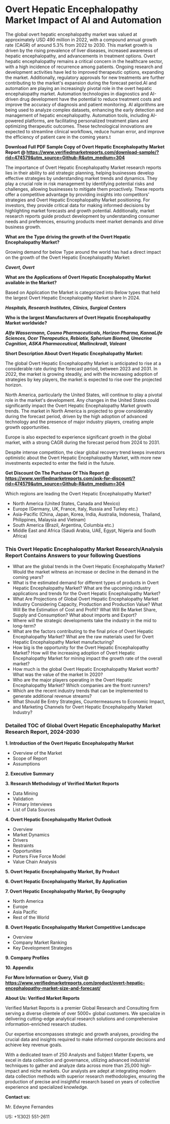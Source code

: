 <meta name="title" content="Global Overt Hepatic Encephalopathy Market Impact of AI and Automation"><meta name="description" content="The global overt hepatic encephalopathy market was valued at approximately USD 490 million in 2022, with a compound annual growth rate (CAGR) of around 5.3% from 2022 to "><meta name="title" content="Overt Hepatic Encephalopathy Market Size, Share, Scope, Trends, Growth, Opportunities, Analysis, Forecast"><h1>Overt Hepatic Encephalopathy Market Impact of AI and Automation</h1>The global overt hepatic encephalopathy market was valued at approximately USD 490 million in 2022, with a compound annual growth rate (CAGR) of around 5.3% from 2022 to 2030. This market growth is driven by the rising prevalence of liver diseases, increased awareness of hepatic encephalopathy, and advancements in treatment options. Overt hepatic encephalopathy remains a critical concern in the healthcare sector, with a high incidence of recurrence among patients. Ongoing research and development activities have led to improved therapeutic options, expanding the market. Additionally, regulatory approvals for new treatments are further contributing to the market's expansion during the forecast period.AI and automation are playing an increasingly pivotal role in the overt hepatic encephalopathy market. Automation technologies in diagnostics and AI-driven drug development have the potential to reduce treatment costs and improve the accuracy of diagnosis and patient monitoring. AI algorithms are being used to analyze complex datasets, enhancing the early detection and management of hepatic encephalopathy. Automation tools, including AI-powered platforms, are facilitating personalized treatment plans and optimizing therapeutic outcomes. These technological innovations are expected to streamline clinical workflows, reduce human error, and improve the efficiency of patient care in the coming years.t</p><p id="" class=""><strong>Download Full PDF Sample Copy of Overt Hepatic Encephalopathy Market Report @ <a href="https://www.verifiedmarketreports.com/download-sample/?rid=474579&utm_source=Github-R&utm_medium=304" target="_blank">https://www.verifiedmarketreports.com/download-sample/?rid=474579&utm_source=Github-R&utm_medium=304</a></strong></p><p>The importance of&nbsp;Overt Hepatic Encephalopathy Market research reports lies in their ability to aid strategic planning, helping businesses develop effective strategies by understanding market trends and dynamics. They play a crucial role in risk management by identifying potential risks and challenges, allowing businesses to mitigate them proactively. These reports offer a competitive advantage by providing insights into competitors' strategies and Overt Hepatic Encephalopathy Market positioning. For investors, they provide critical data for making informed decisions by highlighting market forecasts and growth potential. Additionally, market research reports guide product development by understanding consumer needs and preferences, ensuring products meet market demands and drive business growth.</p><p><strong>What are the&nbsp;Type driving the growth of the Overt Hepatic Encephalopathy Market?</strong></p><p id="" class="">Growing demand for below Type around the world has had a direct impact on the growth of the Overt Hepatic Encephalopathy Market:</p><em><strong>Covert, Overt</strong></em></p><strong>What are the&nbsp;Applications&nbsp;of Overt Hepatic Encephalopathy Market available in the Market?</strong></p><p id="" class="">Based on Application the Market is categorized into Below types that held the largest Overt Hepatic Encephalopathy Market share In 2024.</p><em><strong>Hospitals, Research Institutes, Clinics, Surgical Centers</strong></em></p><strong>Who is the largest Manufacturers of Overt Hepatic Encephalopathy Market worldwide?</strong></p><p><em><strong>Alfa Wassermann, Cosmo Pharmaceuticals, Horizon Pharma, KannaLife Sciences, Ocer Therapeutics, Rebiotix, Spherium Biomed, Umecrine Cognition, ASKA Pharmaceutical, Mallinckrodt, Valeant</strong></em></p><p id="" class=""><strong>Short Description About Overt Hepatic Encephalopathy Market:</strong></p><p>The global Overt Hepatic Encephalopathy Market is anticipated to rise at a considerable rate during the forecast period, between 2023 and 2031. In 2022, the market is growing steadily, and with the increasing adoption of strategies by key players, the market is expected to rise over the projected horizon.</p><p>North America, particularly the United States, will continue to play a pivotal role in the market's development. Any changes in the United States could significantly impact the Overt Hepatic Encephalopathy Market growth trends. The market in North America is projected to grow considerably during the forecast period, driven by the high adoption of advanced technology and the presence of major industry players, creating ample growth opportunities.</p><p>Europe is also expected to experience significant growth in the global market, with a strong CAGR during the forecast period from 2024 to 2031.</p><p>Despite intense competition, the clear global recovery trend keeps investors optimistic about the Overt Hepatic Encephalopathy Market, with more new investments expected to enter the field in the future.</p><p id="" class=""><strong>Get Discount On The Purchase Of This Report @ <a href="https://www.verifiedmarketreports.com/ask-for-discount/?rid=474579&utm_source=Github-R&utm_medium=304" target="_blank">https://www.verifiedmarketreports.com/ask-for-discount/?rid=474579&utm_source=Github-R&utm_medium=304</a></strong></p>Which regions are leading the Overt Hepatic Encephalopathy Market?</p><ul><li>North America (United States, Canada and Mexico)</li><li>Europe (Germany, UK, France, Italy, Russia and Turkey etc.)</li><li>Asia-Pacific (China, Japan, Korea, India, Australia, Indonesia, Thailand, Philippines, Malaysia and Vietnam)</li><li>South America (Brazil, Argentina, Columbia etc.)</li><li>Middle East and Africa (Saudi Arabia, UAE, Egypt, Nigeria and South Africa)</li></ul><h3 id="" class="">This Overt Hepatic Encephalopathy Market Research/Analysis Report Contains Answers to your following Questions</h3><ul><li>What are the global trends in the Overt Hepatic Encephalopathy Market? Would the market witness an increase or decline in the demand in the coming years?</li><li>What is the estimated demand for different types of products in Overt Hepatic Encephalopathy Market? What are the upcoming industry applications and trends for the Overt Hepatic Encephalopathy Market?</li><li>What Are Projections of Global Overt Hepatic Encephalopathy Market Industry Considering Capacity, Production and Production Value? What Will Be the Estimation of Cost and Profit? What Will Be Market Share, Supply and Consumption? What about imports and Export?</li><li>Where will the strategic developments take the industry in the mid to long-term?</li><li>What are the factors contributing to the final price of Overt Hepatic Encephalopathy Market? What are the raw materials used for Overt Hepatic Encephalopathy Market manufacturing?</li><li>How big is the opportunity for the Overt Hepatic Encephalopathy Market? How will the increasing adoption of Overt Hepatic Encephalopathy Market for mining impact the growth rate of the overall market?</li><li>How much is the global Overt Hepatic Encephalopathy Market worth? What was the value of the market In 2020?</li><li>Who are the major players operating in the Overt Hepatic Encephalopathy Market? Which companies are the front runners?</li><li>Which are the recent industry trends that can be implemented to generate additional revenue streams?</li><li>What Should Be Entry Strategies, Countermeasures to Economic Impact, and Marketing Channels for Overt Hepatic Encephalopathy Market Industry?</li></ul><h3 id="" class="">Detailed TOC of Global Overt Hepatic Encephalopathy Market Research Report, 2024-2030</h3><p id="" class=""><strong>1. Introduction of the Overt Hepatic Encephalopathy Market</strong></p><ul><li>Overview of the Market</li><li>Scope of Report</li><li>Assumptions</li></ul><p id="" class=""><strong>2. Executive Summary</strong></p><p id="" class=""><strong>3. Research Methodology of Verified Market Reports</strong></p><ul><li>Data Mining</li><li>Validation</li><li>Primary Interviews</li><li>List of Data Sources</li></ul><p id="" class=""><strong>4. Overt Hepatic Encephalopathy Market Outlook</strong></p><ul><li>Overview</li><li>Market Dynamics</li><li>Drivers</li><li>Restraints</li><li>Opportunities</li><li>Porters Five Force Model</li><li>Value Chain Analysis</li></ul><p id="" class=""><strong>5. Overt Hepatic Encephalopathy Market, By Product</strong></p><p id="" class=""><strong>6. Overt Hepatic Encephalopathy Market, By Application</strong></p><p id="" class=""><strong>7. Overt Hepatic Encephalopathy Market, By Geography</strong></p><ul><li>North America</li><li>Europe</li><li>Asia Pacific</li><li>Rest of the World</li></ul><p id="" class=""><strong>8. Overt Hepatic Encephalopathy Market Competitive Landscape</strong></p><ul><li>Overview</li><li>Company Market Ranking</li><li>Key Development Strategies</li></ul><p id="" class=""><strong>9. Company Profiles</strong></p><p id="" class=""><strong>10. Appendix</strong></p><p id="" class=""><strong>For More Information or Query, Visit @ <a href="https://www.verifiedmarketreports.com/product/overt-hepatic-encephalopathy-market-size-and-forecast/" target="_blank">https://www.verifiedmarketreports.com/product/overt-hepatic-encephalopathy-market-size-and-forecast/</a></strong></p><p id="" class=""><strong>About Us: Verified Market Reports</strong></p><p id="" class="">Verified Market Reports is a premier Global Research and Consulting firm serving a diverse clientele of over 5000+ global customers. We specialize in delivering cutting-edge analytical research solutions and comprehensive information-enriched research studies.</p><p id="" class="">Our expertise encompasses strategic and growth analyses, providing the crucial data and insights required to make informed corporate decisions and achieve key revenue goals.</p><p id="" class="">With a dedicated team of 250 Analysts and Subject Matter Experts, we excel in data collection and governance, utilizing advanced industrial techniques to gather and analyze data across more than 25,000 high-impact and niche markets. Our analysts are adept at integrating modern data collection methods with superior research methodologies, ensuring the production of precise and insightful research based on years of collective experience and specialized knowledge.</p><p id="" class=""><strong>Contact us:</strong></p><p id="" class="">Mr. Edwyne Fernandes</p><p id="" class="">US: +1(302) 551-2611</p>